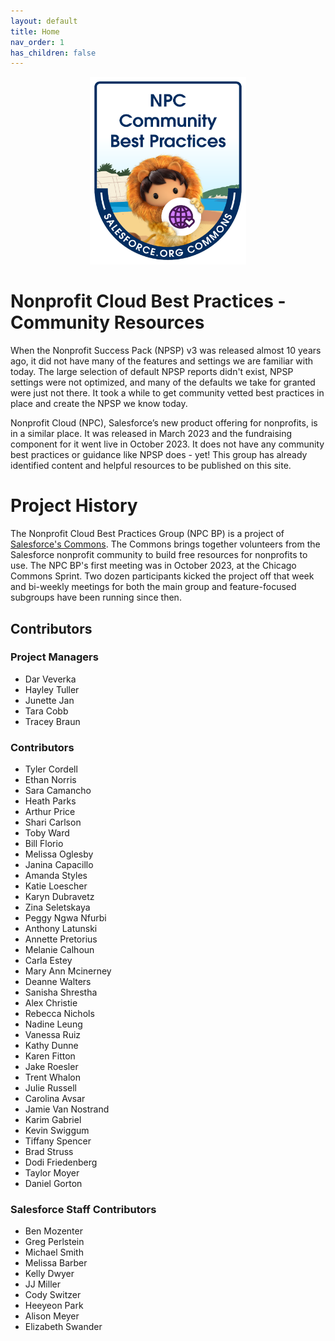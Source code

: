 ```yaml
---
layout: default
title: Home
nav_order: 1
has_children: false
---
```

<p align="center">
<img src = "assets/NPC_BP_Team_Badge.png" height="300" width= "250">
</p>


# Nonprofit Cloud Best Practices - Community Resources

When the Nonprofit Success Pack (NPSP) v3 was released almost 10 years ago, it did not have many of the features and settings we are familiar with today. The large selection of default NPSP reports didn't exist, NPSP settings were not optimized, and many of the defaults we take for granted were just not there. It took a while to get community vetted best practices in place and create the NPSP we know today.

Nonprofit Cloud (NPC), Salesforce’s new product offering for nonprofits, is in a similar place. It was released in March 2023 and the fundraising component for it went live in October 2023. It does not have any community best practices or guidance like NPSP does - yet! This group has already identified content and helpful resources to be published on this site.

# Project History
The Nonprofit Cloud Best Practices Group (NPC BP) is a project of [Salesforce's Commons](https://sfdo-community-sprints.github.io/). The Commons brings together volunteers from the Salesforce nonprofit community to build free resources for nonprofits to use. The NPC BP's first meeting was in October 2023, at the Chicago Commons Sprint. Two dozen participants kicked the project off that week and bi-weekly meetings for both the main group and feature-focused subgroups have been running since then. 

##  Contributors
### Project Managers
* Dar Veverka
* Hayley Tuller
* Junette Jan
* Tara Cobb
* Tracey Braun

### Contributors
* Tyler Cordell
* Ethan Norris
* Sara Camancho
* Heath Parks
* Arthur Price
* Shari Carlson
* Toby Ward
* Bill Florio
* Melissa Oglesby
* Janina Capacillo
* Amanda Styles
* Katie Loescher
* Karyn Dubravetz
* Zina Seletskaya
* Peggy Ngwa Nfurbi
* Anthony Latunski
* Annette Pretorius
* Melanie Calhoun
* Carla Estey
* Mary Ann Mcinerney
* Deanne Walters
* Sanisha Shrestha
* Alex Christie
* Rebecca Nichols
* Nadine Leung
* Vanessa Ruiz
* Kathy Dunne
* Karen Fitton
* Jake Roesler
* Trent Whalon
* Julie Russell
* Carolina Avsar
* Jamie Van Nostrand
* Karim Gabriel
* Kevin Swiggum
* Tiffany Spencer
* Brad Struss 
* Dodi Friedenberg
* Taylor Moyer 
* Daniel Gorton

### Salesforce Staff Contributors
* Ben Mozenter
* Greg Perlstein
* Michael Smith
* Melissa Barber
* Kelly Dwyer
* JJ Miller
* Cody Switzer
* Heeyeon Park
* Alison Meyer
* Elizabeth Swander



